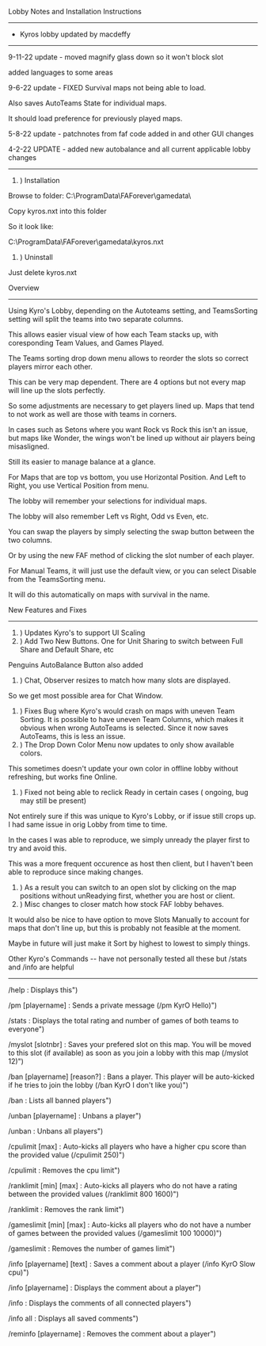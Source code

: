 ﻿Lobby Notes and Installation Instructions

---

- Kyros lobby updated by macdeffy

---

9-11-22 update -	moved magnify glass down so it won't block slot

added languages to some areas

9-6-22 update - 	FIXED Survival maps not being able to load.

Also saves AutoTeams State for individual maps.

It should load preference for previously played maps.

5-8-22 update -	patchnotes from faf code added in and other GUI changes

4-2-22 UPDATE - 	added new autobalance and all current applicable lobby changes

---

1. ) Installation

Browse to folder: C:\ProgramData\FAForever\gamedata\

Copy kyros.nxt into this folder

So it look like:

C:\ProgramData\FAForever\gamedata\kyros.nxt


1. ) Uninstall

Just delete kyros.nxt


Overview

---

Using Kyro's Lobby, depending on the Autoteams setting, and TeamsSorting setting will split the teams into two separate columns.

This allows easier visual view of how each Team stacks up, with coresponding Team Values, and Games Played.

The Teams sorting drop down menu allows to reorder the slots so correct players mirror each other.

This can be very map dependent. There are 4 options but not every map will line up the slots perfectly.

So some adjustments are necessary to get players lined up. Maps that tend to not work as well are those with teams in corners.

In cases such as Setons where you want Rock vs Rock this isn't an issue, but maps like Wonder, the wings won't be lined up without air players being misasligned.

Still its easier to manage balance at a glance.

For Maps that are top vs bottom, you use Horizontal Position. And Left to Right, you use Vertical Position from menu.

The lobby will remember your selections for individual maps.

The lobby will also remember Left vs Right, Odd vs Even, etc.

You can swap the players by simply selecting the swap button between the two columns.

Or by using the new FAF method of clicking the slot number of each player.

For Manual Teams, it will just use the default view, or you can select Disable from the TeamsSorting menu.

It will do this automatically on maps with survival in the name.


New Features and Fixes

---

1. ) Updates Kyro's to support UI Scaling
1. ) Add Two New Buttons. One for Unit Sharing to switch between Full Share and Default Share, etc

Penguins AutoBalance Button also added

1. ) Chat, Observer resizes to match how many slots are displayed.

So we get most possible area for Chat Window.

1. ) Fixes Bug where Kyro's would crash on maps with uneven Team Sorting. It is possible to have uneven Team Columns, which makes it obvious when wrong AutoTeams is selected. Since it now saves AutoTeams, this is less an issue.
1. ) The Drop Down Color Menu now updates to only show available colors.

This sometimes doesn't update your own color in offline lobby without refreshing, but works fine Online.

1. ) Fixed not being able to reclick Ready in certain cases ( ongoing, bug may still be present)

Not entirely sure if this was unique to Kyro's Lobby, or if issue still crops up. I had same issue in orig Lobby from time to time.

In the cases I was able to reproduce, we simply unready the player first to try and avoid this.

This was a more frequent occurence as host then client, but I haven't been able to reproduce since making changes.

1. ) As a result you can switch to an open slot by clicking on the map positions without unReadying first, whether you are host or client.
1. ) Misc changes to closer match how stock FAF lobby behaves.


It would also be nice to have option to move Slots Manually to account for maps that don't line up, but this is probably not feasible at the moment.

Maybe in future will just make it Sort by highest to lowest to simply things.


Other Kyro's Commands -- have not personally tested all these but /stats and /info are helpful

---

/help : Displays this")

/pm [playername] : Sends a private message (/pm KyrO Hello)")

/stats : Displays the total rating and number of games of both teams to everyone")

/myslot [slotnbr] : Saves your prefered slot on this map. You will be moved to this slot (if available) as soon as you join a lobby with this map (/myslot 12)")

/ban [playername] [reason?] : Bans a player. This player will be auto-kicked if he tries to join the lobby (/ban KyrO I don't like you)")

/ban : Lists all banned players")

/unban [playername] : Unbans a player")

/unban : Unbans all players")

/cpulimit [max] : Auto-kicks all players who have a higher cpu score than the provided value (/cpulimit 250)")

/cpulimit : Removes the cpu limit")

/ranklimit [min] [max] : Auto-kicks all players who do not have a rating between the provided values (/ranklimit 800 1600)")

/ranklimit : Removes the rank limit")

/gameslimit [min] [max] : Auto-kicks all players who do not have a number of games between the provided values (/gameslimit 100 10000)")

/gameslimit : Removes the number of games limit")

/info [playername] [text] : Saves a comment about a player (/info KyrO Slow cpu)")

/info [playername] : Displays the comment about a player")

/info : Displays the comments of all connected players")

/info all : Displays all saved comments")

/reminfo [playername] : Removes the comment about a player")
